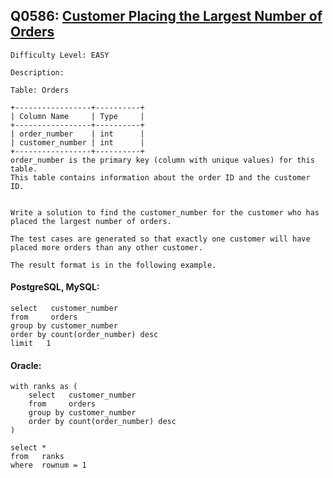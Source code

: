 ## Q0586: [Customer Placing the Largest Number of Orders](https://leetcode.com/problems/customer-placing-the-largest-number-of-orders/)

```
Difficulty Level: EASY
```

```
Description:

Table: Orders

+-----------------+----------+
| Column Name     | Type     |
+-----------------+----------+
| order_number    | int      |
| customer_number | int      |
+-----------------+----------+
order_number is the primary key (column with unique values) for this table.
This table contains information about the order ID and the customer ID.
 

Write a solution to find the customer_number for the customer who has placed the largest number of orders.

The test cases are generated so that exactly one customer will have placed more orders than any other customer.

The result format is in the following example.
```

#### PostgreSQL, MySQL:

```
select   customer_number
from     orders
group by customer_number
order by count(order_number) desc
limit   1
```

#### Oracle:

```
with ranks as (
    select   customer_number
    from     orders
    group by customer_number
    order by count(order_number) desc
)

select *
from   ranks
where  rownum = 1
```
